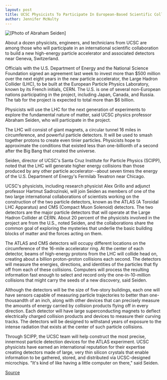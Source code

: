 ```yaml
---
layout: post
title: UCSC Physicists To Participate In European-Based Scientific Collaboration
author: Jennifer McNulty
---
```


![\[Photo of Abraham Seiden\]][1]

About a dozen physicists, engineers, and technicians from UCSC are among those who will participate in an international scientific collaboration to build a new high-energy particle accelerator and associated detectors near Geneva, Switzerland.

Officials with the U.S. Department of Energy and the National Science Foundation signed an agreement last week to invest more than $500 million over the next eight years in the new particle accelerator, the Large Hadron Collider (LHC), to be built at the European Particle Physics Laboratory, known by its French initials, CERN. The U.S. is one of several non-European nations participating in the project, including Japan, Canada, and Russia. The tab for the project is expected to total more than $6 billion.

Physicists will use the LHC for the next generation of experiments to explore the fundamental nature of matter, said UCSC physics professor Abraham Seiden, who will participate in the project.

The LHC will consist of giant magnets, a circular tunnel 16 miles in circumference, and powerful particle detectors. It will be used to smash together protons to create even tinier particles. Physicists hope to approximate the conditions that existed less than one-billionth of a second after the Big Bang that created the universe.

Seiden, director of UCSC's Santa Cruz Institute for Particle Physics (SCIPP), noted that the LHC will generate higher energy collisions than those produced by any other particle accelerator--about seven times the energy of the U.S. Department of Energy's Fermilab Tevatron near Chicago.

UCSC's physicists, including research physicist Alex Grillo and adjunct professor Hartmut Sadrozinski, will join Seiden as members of one of the two large international collaborations of scientists working on the construction of the two particle detectors, known as the ATLAS (A Toroidal LHC Apparatus) and CMS (Compact Muon Solenoid) detectors. The two detectors are the major particle detectors that will operate at the Large Hadron Collider at CERN. About 20 percent of the physicists involved in the project are from the U.S., noted Seiden, and the collaborations share the common goal of exploring the mysteries that underlie the basic building blocks of matter and the forces acting on them.

The ATLAS and CMS detectors will occupy different locations on the circumference of the 16-mile accelerator ring. At the center of each detector, beams of high-energy protons from the LHC will collide head on, creating about a billion proton-proton collisions each second. The detectors will measure the energies, directions, and identities of the particles that fly off from each of these collisions. Computers will process the resulting information fast enough to select and record only the one-in-10-million collisions that might carry the seeds of a new discovery, said Seiden.

Although the detectors will be the size of five-story buildings, each one will have sensors capable of measuring particle trajectories to better than one-thousandth of an inch, along with other devices that can precisely measure the amounts of energy carried by collision products flying off in every direction. Each detector will have large superconducting magnets to deflect electrically charged collision products and devices to measure their curving tracks. The detectors will be designed to withstand years of exposure to the intense radiation that exists at the center of such particle collisions.

Through SCIPP, the UCSC team will help construct the most precise, innermost particle detection devices for the ATLAS experiment. UCSC physicists have earned an international reputation for their expertise creating detectors made of large, very thin silicon crystals that enable information to be gathered, stored, and distributed via UCSC-designed microchips. "It's kind of like having a little computer on there," said Seiden.

[1]: http://www1.ucsc.edu/oncampus/art/seiden_a.97-12-15.gif

[Source](http://www1.ucsc.edu/oncampus/currents/97-12-15/physics.htm "Permalink to UCSC to help build particle accelerator and detectors: 12-15-97")
